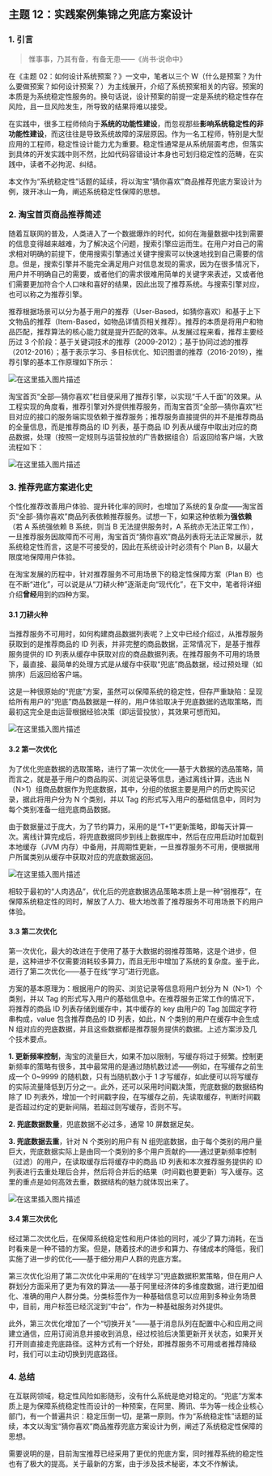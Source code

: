 ## 主题 12：实践案例集锦之兜底方案设计

### 1. 引言

> 惟事事，乃其有备，有备无患——《尚书·说命中》

在《主题 02：如何设计系统预案？》一文中，笔者以三个 W（什么是预案？为什么要做预案？如何设计预案？）为主线展开，介绍了系统预案相关的内容。预案的本质是为系统稳定性服务的。换句话说，设计预案的前提一定是系统的稳定性存在风险，且一旦风险发生，所导致的结果将难以接受。

在实践中，很多工程师倾向于**系统的功能性建设**，而忽视那些**影响系统稳定性的非功能性建设**，而这往往是导致系统故障的深层原因。作为一名工程师，特别是大型应用的工程师，稳定性设计能力尤为重要。稳定性通常是从系统层面考虑，但落实到具体的开发实践中则不然，比如代码容错设计本身也可划归稳定性的范畴，在实践中，读者不必拘泥、纠结。

本文作为“系统稳定性”话题的延续，将以淘宝“猜你喜欢”商品推荐兜底方案设计为例，拨开冰山一角，阐述系统稳定性保障的思想。

### 2. 淘宝首页商品推荐简述

随着互联网的普及，人类进入了一个数据爆炸的时代，如何在海量数据中找到需要的信息变得越来越难，为了解决这个问题，搜索引擎应运而生。在用户对自己的需求相对明确的前提下，使用搜索引擎通过关键字搜索可以快速地找到自己需要的信息。但是，搜索引擎并不能完全满足用户对信息发现的需求，因为在很多情况下，用户并不明确自己的需要，或者他们的需求很难用简单的关键字来表述，又或者他们需要更加符合个人口味和喜好的结果，因此出现了推荐系统。与搜索引擎对应，也可以称之为推荐引擎。

推荐根据场景可以分为基于用户的推荐（User-Based，如猜你喜欢）和基于上下文物品的推荐（Item-Based，如物品详情页相关推荐）。推荐的本质是将用户和物品匹配，推荐算法的核心能力就是提升匹配的效率。从发展过程来看，推荐主要经历过 3 个阶段：基于关键词技术的推荐（2009-2012）；基于协同过滤的推荐（2012-2016）；基于表示学习、多目标优化、知识图谱的推荐（2016-2019），推荐引擎的基本工作原理如下所示：

![在这里插入图片描述](https://images.gitbook.cn/e65f1c90-7bc8-11ea-9792-81939fbf7f0c)

淘宝首页“全部—猜你喜欢”栏目便采用了推荐引擎，以实现“千人千面”的效果。从工程实现的角度看，推荐引擎对外提供推荐服务，而淘宝首页“全部—猜你喜欢”栏目对应的接口的服务端实现依赖于推荐服务；推荐服务直接提供的并不是推荐商品的全量信息，而是推荐商品的 ID 列表，基于商品 ID 列表从缓存中取出对应的商品数据，处理（按照一定规则与运营投放的广告数据组合）后返回给客户端，大致流程如下：

![在这里插入图片描述](https://images.gitbook.cn/9694c3c0-7bcf-11ea-9164-d34ec3ae1078)

### 3. 推荐兜底方案进化史

个性化推荐改善用户体验、提升转化率的同时，也增加了系统的复杂度——淘宝首页“全部-猜你喜欢”商品列表依赖推荐服务。试想一下，如果这种依赖为**强依赖**（若 A 系统强依赖 B 系统，则当 B 无法提供服务时，A 系统亦无法正常工作），一旦推荐服务因故障而不可用，淘宝首页“猜你喜欢”商品列表将无法正常展示，就系统稳定性而言，这是不可接受的，因此在系统设计时必须有个 Plan B，以最大限度地保障用户体验。

在淘宝发展的历程中，针对推荐服务不可用场景下的稳定性保障方案（Plan B）也在不断“进化”，可以说是从“刀耕火种”逐渐走向“现代化”，在下文中，笔者将详细介绍**曾经**用到的四种方案。

#### **3.1 刀耕火种**

当推荐服务不可用时，如何构建商品数据列表呢？上文中已经介绍过，从推荐服务获取到的是推荐商品的 ID 列表，并非完整的商品数据，正常情况下，是基于推荐服务提供的 ID 列表从缓存中获取对应的商品数据列表。在推荐服务不可用的场景下，最直接、最简单的处理方式是从缓存中获取“兜底”商品数据，经过预处理（如排序）后返回给客户端。

这是一种很原始的“兜底”方案，虽然可以保障系统的稳定性，但存严重缺陷：呈现给所有用户的“兜底”商品数据是一样的，用户体验取决于兜底数据的选取策略，而最初这完全是由运营根据经验决策（即运营投放），其效果可想而知。

![在这里插入图片描述](https://images.gitbook.cn/632db570-7bd2-11ea-9792-81939fbf7f0c)

#### **3.2 第一次优化**

为了优化兜底数据的选取策略，进行了第一次优化——基于大数据的选品策略，简而言之，就是基于用户的商品购买、浏览记录等信息，通过离线计算，选出 N（N>1）组商品数据作为兜底数据，其中，分组的依据主要是用户的历史购买记录，据此将用户分为 N 个类别，并以 Tag 的形式写入用户的基础信息中，同时为每个类别准备一组兜底商品数据。

由于数据量过于庞大，为了节约算力，采用的是“T+1”更新策略，即每天计算一次。离线计算完成后，将兜底数据同步到线上数据库中，然后在应用启动时加载到本地缓存（JVM 内存）中备用，并周期性更新，一旦推荐服务不可用，便根据用户所属类别从缓存中获取对应的兜底数据返回。

![在这里插入图片描述](https://images.gitbook.cn/020fe220-7bd4-11ea-b2e6-fdc2f968c34f)

相较于最初的“人肉选品”，优化后的兜底数据选品策略本质上是一种“弱推荐”，在保障系统稳定性的同时，解放了人力、极大地改善了推荐服务不可用场景下的用户体验。

#### **3.3 第二次优化**

第一次优化，最大的改进在于使用了基于大数据的弱推荐策略，这是个进步，但是，这种进步不仅需要消耗较多算力，而且无形中增加了系统的复杂度。鉴于此，进行了第二次优化——基于在线“学习”进行兜底。

方案的基本原理为：根据用户的购买、浏览记录等信息将用户划分为 N（N>1）个类别，并以 Tag 的形式写入用户的基础信息中。在推荐服务正常工作的情况下，将推荐的商品 ID 列表存储到缓存中，其中缓存的 key 由用户的 Tag 加固定字符串构成，value 包含推荐商品的 ID 列表，如此，N 个类别的用户在缓存中会生成 N 组对应的兜底数据，并且这些数据都是推荐服务提供的数据。上述方案涉及几个技术要点。

**1. 更新频率控制**，淘宝的流量巨大，如果不加以限制，写缓存将过于频繁。控制更新频率的策略有很多，其中最常用的是通过随机数过滤——例如，在写缓存之前生成一个 0~9999 的随机数，只有当随机数小于 1 才写缓存，如此便可以将写缓存的实际流量降低到万分之一。此外，还可以采用时间戳决策，兜底数据的数据结构除了 ID 列表外，增加一个时间戳字段，在写缓存之前，先读取缓存，判断时间戳是否超过约定的更新间隔，若超过则写缓存，否则不写。

**2. 兜底数据数量**，兜底数据不必过多，通常 10 屏数据足矣。

**3. 兜底数据去重**，针对 N 个类别的用户有 N 组兜底数据，由于每个类别的用户量巨大，兜底数据实际上是由同一个类别的多个用户贡献的——通过更新频率控制（过滤）的用户，在读取缓存后将缓存中的商品 ID 列表和本次推荐服务提供的 ID 列表进行去重处理后合并，然后将合并后的结果（时间戳也要更新）写入缓存。这里的重点是如何高效去重，数据结构的魅力就体现出来了。

![在这里插入图片描述](https://images.gitbook.cn/eab00250-7bd7-11ea-bee1-ab7e0d8cd403)

#### **3.4 第三次优化**

经过第二次优化后，在保障系统稳定性和用户体验的同时，减少了算力消耗，在当时看来是一种不错的方案。但是，随着技术的进步和算力、存储成本的降低，我们实施了进一步的优化——基于细分用户人群的兜底方案。

第三次优化沿用了第二次优化中采用的“在线学习”兜底数据积累策略，但在用户人群划分方面采用了更为有效的算法——基于阿里经济体的多维度数据，进行更加细化、准确的用户人群分类。分类标签作为一种基础信息可以应用到多种业务场景中，目前，用户标签已经沉淀到“中台”，作为一种基础服务对外提供。

此外，第三次优化增加了一个“切换开关”——基于消息队列在配置中心和应用之间建立通信，应用订阅消息并接收到消息，经过校验后决策更新开关状态，如果开关打开则直接走兜底路径。这种方式有一个好处，即推荐服务不可用或者推荐降级时，我们可以主动切换到兜底路径。

### 4. 总结

在互联网领域，稳定性风险如影随形，没有什么系统是绝对稳定的。“兜底”方案本质上是为保障系统稳定性而设计的一种预案，在阿里、腾讯、华为等一线企业核心部门，有一个普遍共识：稳定压倒一切，是第一原则。作为“系统稳定性”话题的延续，本文以淘宝“猜你喜欢”商品推荐兜底方案设计为例，阐述了系统稳定性保障的思想。

需要说明的是，目前淘宝推荐已经采用了更优的兜底方案，同时推荐系统的稳定性也有了极大的提高。关于最新的方案，由于涉及技术秘密，本文不作解读。